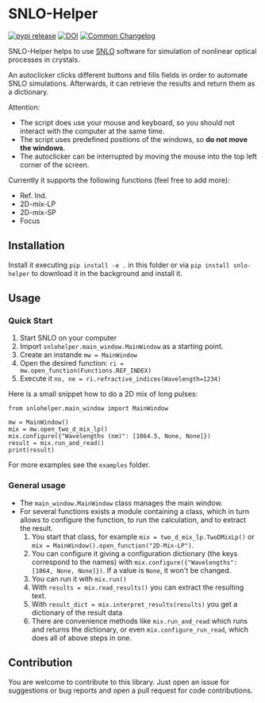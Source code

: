 # SNLO-Helper

[![pypi release](https://img.shields.io/pypi/v/snlo-helper.svg)](https://pypi.org/project/snlo-helper/)
[![DOI](https://zenodo.org/badge/DOI/10.5281/zenodo.11125163.svg)](https://doi.org/10.5281/zenodo.11125163)
[![Common Changelog](https://common-changelog.org/badge.svg)](https://common-changelog.org)

SNLO-Helper helps to use [SNLO](https://as-photonics.com/products/snlo/) software for simulation of nonlinear optical processes in crystals.

An autoclicker clicks different buttons and fills fields in order to automate SNLO simulations.
Afterwards, it can retrieve the results and return them as a dictionary.

Attention:
- The script does use your mouse and keyboard, so you should not interact with the computer at the same time.
- The script uses predefined positions of the windows, so **do not move the windows**.
- The autoclicker can be interrupted by moving the mouse into the top left corner of the screen.


Currently it supports the following functions (feel free to add more):
- Ref. Ind.
- 2D-mix-LP
- 2D-mix-SP
- Focus


## Installation

Install it executing `pip install -e .` in this folder or via `pip install snlo-helper` to download it in the background and install it.


## Usage

### Quick Start

1. Start SNLO on your computer
2. Import `snlohelper.main_window.MainWindow` as a starting point.
3. Create an instande `mw = MainWindow`
4. Open the desired function: `ri = mw.open_function(Functions.REF_INDEX)`
5. Execute it `no, ne = ri.refractive_indices(Wavelength=1234)`

Here is a small snippet how to do a 2D mix of long pulses:
```
from snlohelper.main_window import MainWindow

mw = MainWindow()
mix = mw.open_two_d_mix_lp()
mix.configure({"Wavelengths (nm)": [1064.5, None, None]})
result = mix.run_and_read()
print(result)
```

For more examples see the `examples` folder.


### General usage

* The `main_window.MainWindow` class manages the main window.
* For several functions exists a module containing a class, which in turn allows to configure the function, to run the calculation, and to extract the result.
  1. You start that class, for example `mix = two_d_mix_lp.TwoDMixLp()` or `mix = MainWindow().open_function("2D-Mix-LP")`.
  2. You can configure it giving a configuration dictionary (the keys correspond to the names) with `mix.configure({"Wavelengths": [1064, None, None]})`. If a value is `None`, it won't be changed.
  3. You can run it with `mix.run()`
  4. With `results = mix.read_results()` you can extract the resulting text.
  5. With `result_dict = mix.interpret_results(results)` you get a dictionary of the result data
  6. There are convenience methods like `mix.run_and_read` which runs and returns the dictionary, or even `mix.configure_run_read`, which does all of above steps in one.


## Contribution

You are welcome to contribute to this library.
Just open an issue for suggestions or bug reports and open a pull request for code contributions.
